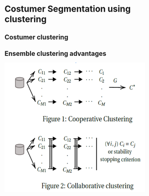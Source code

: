 # Costumer Segmentation using clustering

## Costumer clustering


## Ensemble clustering advantages

![image](Data/ensemble_clustering_schema.png)
